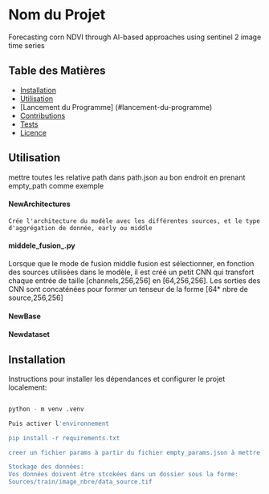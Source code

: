 # Nom du Projet
Forecasting corn NDVI through AI-based approaches using sentinel 2 image time series


## Table des Matières
- [Installation](#installation)
- [Utilisation](#utilisation)
- [Lancement du Programme] (#lancement-du-programme)
- [Contributions](#contributions)
- [Tests](#tests)
- [Licence](#licence)

## Utilisation
mettre toutes les relative path dans path.json au bon endroit en prenant empty_path comme exemple
#### NewArchitectures 
    Crée l'architecture du modèle avec les différentes sources, et le type d'aggrégation de donnée, early ou middle

#### middele_fusion_.py
Lorsque que le mode de fusion middle fusion est sélectionner, en fonction des sources utilisées dans le modèle, il est créé un petit CNN qui transfort chaque entrée de taille [channels,256,256] en [64,256,256]. Les sorties des CNN sont concaténées pour former un tenseur de la forme [64* nbre de source,256,256]

#### NewBase
#### Newdataset
## Installation

Instructions pour installer les dépendances et configurer le projet localement:
```bash

python - m venv .venv

Puis activer l'environnement

pip install -r requirements.txt

creer un fichier params à partir du fichier empty_params.json à mettre à la base du répertoire.

Stockage des données:
Vos données doivent être stcokées dans un dossier sous la forme:
Sources/train/image_nbre/data_source.tif
